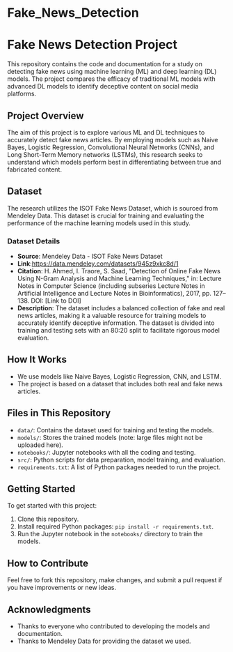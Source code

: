 # Fake_News_Detection
# Fake News Detection Project

This repository contains the code and documentation for a study on detecting fake news using machine learning (ML) and deep learning (DL) models. The project compares the efficacy of traditional ML models with advanced DL models to identify deceptive content on social media platforms.

## Project Overview

The aim of this project is to explore various ML and DL techniques to accurately detect fake news articles. By employing models such as Naive Bayes, Logistic Regression, Convolutional Neural Networks (CNNs), and Long Short-Term Memory networks (LSTMs), this research seeks to understand which models perform best in differentiating between true and fabricated content.

## Dataset

The research utilizes the ISOT Fake News Dataset, which is sourced from Mendeley Data. This dataset is crucial for training and evaluating the performance of the machine learning models used in this study.

### Dataset Details

- **Source**: Mendeley Data - ISOT Fake News Dataset
- **Link**:https://data.mendeley.com/datasets/945z9xkc8d/1
- **Citation**: H. Ahmed, I. Traore, S. Saad, "Detection of Online Fake News Using N-Gram Analysis and Machine Learning Techniques," in: Lecture Notes in Computer Science (including subseries Lecture Notes in Artificial Intelligence and Lecture Notes in Bioinformatics), 2017, pp. 127–138. DOI: [Link to DOI]
- **Description**: The dataset includes a balanced collection of fake and real news articles, making it a valuable resource for training models to accurately identify deceptive information. The dataset is divided into training and testing sets with an 80:20 split to facilitate rigorous model evaluation.
## How It Works
- We use models like Naive Bayes, Logistic Regression, CNN, and LSTM.
- The project is based on a dataset that includes both real and fake news articles.

## Files in This Repository
- `data/`: Contains the dataset used for training and testing the models.
- `models/`: Stores the trained models (note: large files might not be uploaded here).
- `notebooks/`: Jupyter notebooks with all the coding and testing.
- `src/`: Python scripts for data preparation, model training, and evaluation.
- `requirements.txt`: A list of Python packages needed to run the project.

## Getting Started
To get started with this project:
1. Clone this repository.
2. Install required Python packages: `pip install -r requirements.txt`.
3. Run the Jupyter notebook in the `notebooks/` directory to train the models.

## How to Contribute
Feel free to fork this repository, make changes, and submit a pull request if you have improvements or new ideas.



## Acknowledgments
- Thanks to everyone who contributed to developing the models and documentation.
- Thanks to Mendeley Data for providing the dataset we used.

